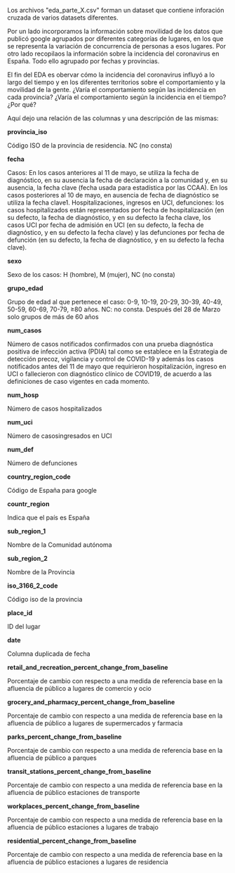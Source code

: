 Los archivos "eda_parte_X.csv" forman un dataset que contiene inforación cruzada de varios datasets diferentes. 

Por un lado incorporamos la información sobre movilidad de los datos que publicó google agrupados por diferentes categorías de lugares, 
en los que se representa la variación de concurrencia de personas a esos lugares. Por otro lado recopilaos la información sobre la incidencia del coronavirus en España.
Todo ello agrupado por fechas y provincias. 

El fin del EDA es obervar cómo la incidencia del coronavirus influyó a lo largo del tiempo y en los diferentes territorios sobre el comportamiento y la movilidad de la gente.
¿Varía el comportamiento según las incidencia en cada provincia?
¿Varía el comportamiento según la incidencia en el tiempo?
¿Por qué?

Aquí dejo una relación de las columnas y una descripción de las mismas:

**provincia_iso** 

  Código ISO de la provincia de residencia. NC (no consta)


**fecha**

  Casos: En los casos anteriores al 11 de mayo, se utiliza la fecha de diagnóstico, en su
ausencia la fecha de declaración a la comunidad y, en su ausencia, la fecha clave (fecha
usada para estadística por las CCAA). En los casos posteriores al 10 de mayo, en ausencia
de fecha de diagnóstico se utiliza la fecha clave1.
Hospitalizaciones, ingresos en UCI, defunciones: los casos hospitalizados están
representados por fecha de hospitalización (en su defecto, la fecha de diagnóstico, y en
su defecto la fecha clave, los casos UCI por fecha de admisión en UCI (en su defecto, la
fecha de diagnóstico, y en su defecto la fecha clave) y las defunciones por fecha de
defunción (en su defecto, la fecha de diagnóstico, y en su defecto la fecha clave).


**sexo** 

  Sexo de los casos: H (hombre), M (mujer), NC (no consta)


**grupo_edad** 

  Grupo de edad al que pertenece el caso: 0-9, 10-19, 20-29, 30-39, 40-49, 50-59, 60-69,
70-79, ≥80 años. NC: no consta. Después del 28 de Marzo solo grupos de más de 60 años


**num_casos**

  Número de casos notificados confirmados con una prueba diagnóstica positiva de
infección activa (PDIA) tal como se establece en la Estrategia de detección precoz,
vigilancia y control de COVID-19 y además los casos notificados antes del 11 de mayo que
requirieron hospitalización, ingreso en UCI o fallecieron con diagnóstico clínico de COVID19, de acuerdo a las definiciones de caso vigentes en cada momento.


**num_hosp** 

  Número de casos hospitalizados


**num_uci**

  Número de casosingresados en UCI


**num_def** 

  Número de defunciones

**country_region_code**

  Código de España para google


**countr_region**

  Indica que el país es España


**sub_region_1**

  Nombre de la Comunidad autónoma


**sub_region_2**

  Nombre de la Provincia

**iso_3166_2_code**

  Código iso de la provincia


**place_id**

  ID del lugar

**date**

Columna duplicada de fecha

**retail_and_recreation_percent_change_from_baseline**

  Porcentaje de cambio con respecto a una medida de referencia base en la afluencia de público a lugares de comercio y ocio


**grocery_and_pharmacy_percent_change_from_baseline**

  Porcentaje de cambio con respecto a una medida de referencia base en la afluencia de público a lugares de supermercados y farmacia


**parks_percent_change_from_baseline**

  Porcentaje de cambio con respecto a una medida de referencia base en la afluencia de público a parques


**transit_stations_percent_change_from_baseline**

  Porcentaje de cambio con respecto a una medida de referencia base en la afluencia de público estaciones de transporte


**workplaces_percent_change_from_baseline**

  Porcentaje de cambio con respecto a una medida de referencia base en la afluencia de público estaciones a lugares de trabajo


**residential_percent_change_from_baseline**

  Porcentaje de cambio con respecto a una medida de referencia base en la afluencia de público estaciones a lugares de residencia
